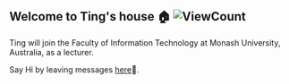 ## Welcome to Ting's house 🏠 ![ViewCount](https://views.whatilearened.today/views/github/happygirlzt/happygirlzt.svg)
Ting will join the Faculty of Information Technology at Monash University, Australia, as a lecturer.

Say Hi by leaving messages [here](https://happygirlzt.com/comment.html)📝.
